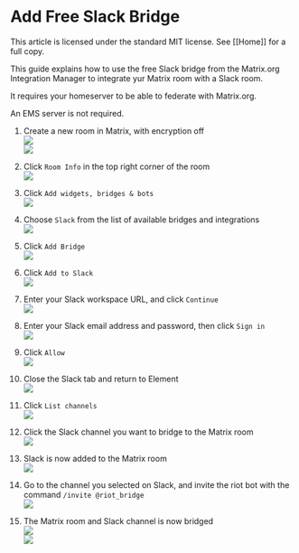 # Add Free Slack Bridge <!-- omit in toc -->

This article is licensed under the standard MIT license. See [[Home]] for a full copy.

This guide explains how to use the free Slack bridge from the Matrix.org Integration Manager to integrate yur Matrix room with a Slack room.

It requires your homeserver to be able to federate with Matrix.org.

An EMS server is not required.

1. Create a new room in Matrix, with encryption off  
![](images/Screen%20Shot%202020-10-27%20at%2011.12.35%20AM.png)  
![](images/Screen%20Shot%202020-10-27%20at%2011.12.48%20AM.png)

1. Click `Room Info` in the top right corner of the room  
![](images/Screen%20Shot%202020-10-27%20at%2011.13.57%20AM.png)

1. Click `Add widgets, bridges & bots`  
![](images/Screen%20Shot%202020-10-27%20at%2011.14.55%20AM.png)

1. Choose `Slack` from the list of available bridges and integrations  
![](images/Screen%20Shot%202020-10-27%20at%2011.15.37%20AM.png)

1. Click `Add Bridge`  
![](images/Screen%20Shot%202020-10-27%20at%2011.16.21%20AM.png)

1. Click `Add to Slack`  
![](images/Screen%20Shot%202020-10-27%20at%2011.17.07%20AM.png)

1. Enter your Slack workspace URL, and click `Continue`  
![](images/Screen%20Shot%202020-10-27%20at%2011.18.22%20AM.png)

1. Enter your Slack email address and password, then click `Sign in`  
![](images/Screen%20Shot%202020-10-27%20at%2011.19.10%20AM.png)

1. Click `Allow`  
![](images/Screen%20Shot%202020-10-27%20at%2011.21.07%20AM.png)

1. Close the Slack tab and return to Element  
![](images/Screen%20Shot%202020-10-27%20at%2011.21.48%20AM.png)

1. Click `List channels`  
![](images/Screen%20Shot%202020-10-27%20at%2011.23.00%20AM.png)

1. Click the Slack channel you want to bridge to the Matrix room  
![](images/Screen%20Shot%202020-10-27%20at%2011.23.42%20AM.png)

1. Slack is now added to the Matrix room  
![](images/Screen%20Shot%202020-10-27%20at%204.51.41%20PM.png)

1. Go to the channel you selected on Slack, and invite the riot bot with the command `/invite @riot_bridge`  
![](images/Screen%20Shot%202020-10-27%20at%204.56.16%20PM.png)

1. The Matrix room and Slack channel is now bridged  
![](images/Screen%20Shot%202020-10-27%20at%204.57.34%20PM.png)  
![](images/Screen%20Shot%202020-10-27%20at%204.57.48%20PM.png)
